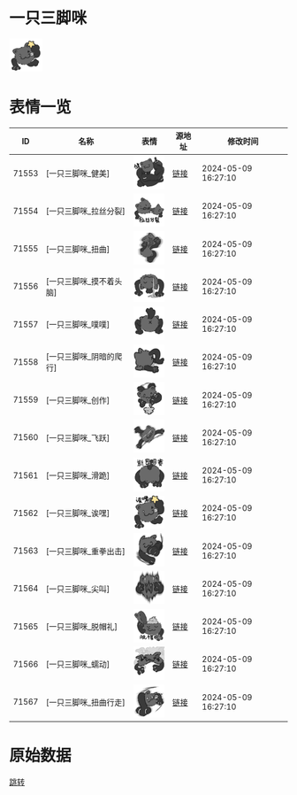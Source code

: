 # 一只三脚咪

<img src="./cover.png" height="60" alt="cover" />

# 表情一览

|ID|名称|表情|源地址|修改时间|
|----|----|----|----|----|
|71553|[一只三脚咪_健美]|<img src="./pic/071553_%5B一只三脚咪_健美%5D.png" height="60" alt="健美"/>|[链接](https://i0.hdslb.com/bfs/garb/0ce7be33c19fbcb57507a5b97ad52d5047aab60a.png)|2024-05-09 16:27:10|
|71554|[一只三脚咪_拉丝分裂]|<img src="./pic/071554_%5B一只三脚咪_拉丝分裂%5D.png" height="60" alt="拉丝分裂"/>|[链接](https://i0.hdslb.com/bfs/garb/c4c7ec4d851df70a21e3640244d5801f130da904.png)|2024-05-09 16:27:10|
|71555|[一只三脚咪_扭曲]|<img src="./pic/071555_%5B一只三脚咪_扭曲%5D.png" height="60" alt="扭曲"/>|[链接](https://i0.hdslb.com/bfs/garb/73b3706ce1efd5dd920732b43efbdbc6e5af290a.png)|2024-05-09 16:27:10|
|71556|[一只三脚咪_摸不着头脑]|<img src="./pic/071556_%5B一只三脚咪_摸不着头脑%5D.png" height="60" alt="摸不着头脑"/>|[链接](https://i0.hdslb.com/bfs/garb/5d6cd0f66cca2095749841fe818c46701c42b811.png)|2024-05-09 16:27:10|
|71557|[一只三脚咪_噗噗]|<img src="./pic/071557_%5B一只三脚咪_噗噗%5D.png" height="60" alt="噗噗"/>|[链接](https://i0.hdslb.com/bfs/garb/7c90c1aa4893b9c5750094b9d362adde4088d5cb.png)|2024-05-09 16:27:10|
|71558|[一只三脚咪_阴暗的爬行]|<img src="./pic/071558_%5B一只三脚咪_阴暗的爬行%5D.png" height="60" alt="阴暗的爬行"/>|[链接](https://i0.hdslb.com/bfs/garb/e787afe35f2e9448642d8d9c8767104cfc7763e5.png)|2024-05-09 16:27:10|
|71559|[一只三脚咪_创作]|<img src="./pic/071559_%5B一只三脚咪_创作%5D.png" height="60" alt="创作"/>|[链接](https://i0.hdslb.com/bfs/garb/af531311820ee938c43a6d52390e0452a8294b78.png)|2024-05-09 16:27:10|
|71560|[一只三脚咪_飞跃]|<img src="./pic/071560_%5B一只三脚咪_飞跃%5D.png" height="60" alt="飞跃"/>|[链接](https://i0.hdslb.com/bfs/garb/34dd9b309e9079ef50fcb20914cd2332a82ca053.png)|2024-05-09 16:27:10|
|71561|[一只三脚咪_滑跪]|<img src="./pic/071561_%5B一只三脚咪_滑跪%5D.png" height="60" alt="滑跪"/>|[链接](https://i0.hdslb.com/bfs/garb/0c3f0f27862e7423d3948278c6c371b0140c742f.png)|2024-05-09 16:27:10|
|71562|[一只三脚咪_诶嘿]|<img src="./pic/071562_%5B一只三脚咪_诶嘿%5D.png" height="60" alt="诶嘿"/>|[链接](https://i0.hdslb.com/bfs/garb/af685f695b3d723576a149872c4dea1b4ff1aaf3.png)|2024-05-09 16:27:10|
|71563|[一只三脚咪_重拳出击]|<img src="./pic/071563_%5B一只三脚咪_重拳出击%5D.png" height="60" alt="重拳出击"/>|[链接](https://i0.hdslb.com/bfs/garb/3d234a2807761659240ea4b1422fefd9d2249c29.png)|2024-05-09 16:27:10|
|71564|[一只三脚咪_尖叫]|<img src="./pic/071564_%5B一只三脚咪_尖叫%5D.png" height="60" alt="尖叫"/>|[链接](https://i0.hdslb.com/bfs/garb/1cdeeab74e2addd83425ee88418f20b933a4b132.png)|2024-05-09 16:27:10|
|71565|[一只三脚咪_脱帽礼]|<img src="./pic/071565_%5B一只三脚咪_脱帽礼%5D.png" height="60" alt="脱帽礼"/>|[链接](https://i0.hdslb.com/bfs/garb/9324f78daf3456c7fb5d1e8f7fef9176fb956548.png)|2024-05-09 16:27:10|
|71566|[一只三脚咪_蠕动]|<img src="./pic/071566_%5B一只三脚咪_蠕动%5D.png" height="60" alt="蠕动"/>|[链接](https://i0.hdslb.com/bfs/garb/74892eb605660ff67190e36e1864d334adaa9580.png)|2024-05-09 16:27:10|
|71567|[一只三脚咪_扭曲行走]|<img src="./pic/071567_%5B一只三脚咪_扭曲行走%5D.png" height="60" alt="扭曲行走"/>|[链接](https://i0.hdslb.com/bfs/garb/e8ecb9bcb46c8c361c769e78732a24f5414405a4.png)|2024-05-09 16:27:10|

# 原始数据

[跳转](./raw.json)

